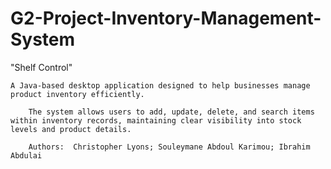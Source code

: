# G2-Project-Inventory-Management-System

"Shelf Control"

    A Java-based desktop application designed to help businesses manage product inventory efficiently.
    
        The system allows users to add, update, delete, and search items within inventory records, maintaining clear visibility into stock levels and product details.

        Authors:  Christopher Lyons; Souleymane Abdoul Karimou; Ibrahim Abdulai
